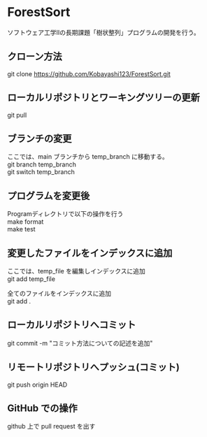 # ForestSort
ソフトウェア工学Ⅱの長期課題「樹状整列」プログラムの開発を行う。

## クローン方法

git clone https://github.com/Kobayashi123/ForestSort.git<br>

## ローカルリポジトリとワーキングツリーの更新

git pull<br>

## ブランチの変更

ここでは、main ブランチから temp_branch に移動する。<br>
git branch temp_branch<br>
git switch temp_branch<br>

## プログラムを変更後

Programディレクトリで以下の操作を行う<br>
make format<br>
make test<br>

## 変更したファイルをインデックスに追加

ここでは、temp_file を編集しインデックスに追加<br>
git add temp_file<br>

全てのファイルをインデックスに追加<br>
git add .<br>

## ローカルリポジトリへコミット

git commit -m "コミット方法についての記述を追加"<br>

## リモートリポジトリへプッシュ(コミット)

git push origin HEAD<br>

## GitHub での操作

github 上で pull request を出す<br>
